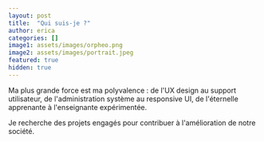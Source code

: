 ```yaml
---
layout: post
title:  "Qui suis-je ?"
author: erica
categories: []
image1: assets/images/orpheo.png
image2: assets/images/portrait.jpeg
featured: true
hidden: true
---
```


Ma plus grande force est ma polyvalence : de l'UX design au support utilisateur, de l'administration système au responsive UI, de l'éternelle apprenante à l'enseignante expérimentée.

Je recherche des projets engagés pour contribuer à l'amélioration de notre société.